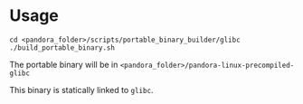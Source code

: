 # Usage

```
cd <pandora_folder>/scripts/portable_binary_builder/glibc
./build_portable_binary.sh
```

The portable binary will be in `<pandora_folder>/pandora-linux-precompiled-glibc`

This binary is statically linked to `glibc`.
